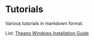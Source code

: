 # Tutorials
Various tutorials in markdown format.

List:
[Theano Windows Installation Guide](https://github.com/mrakgr/Tutorials/blob/master/theano_install.md)

